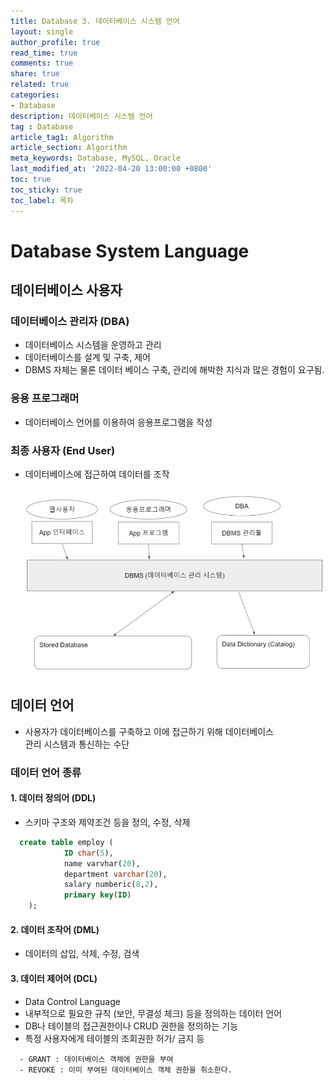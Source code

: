 ```yaml
---
title: Database 3. 데이터베이스 시스템 언어
layout: single
author_profile: true
read_time: true
comments: true
share: true
related: true
categories:
- Database
description: 데이터베이스 시스템 언어
tag : Database
article_tag1: Algorithm
article_section: Algorithm
meta_keywords: Database, MySQL, Oracle
last_modified_at: '2022-04-20 13:00:00 +0800'
toc: true
toc_sticky: true
toc_label: 목차
---
```


Database System Language
===========================

## 데이터베이스 사용자

### 데이터베이스 관리자 (DBA)

* 데이터베이스 시스템을 운영하고 관리
* 데이터베이스를 설계 및 구축, 제어
* DBMS 자체는 물론 데이터 베이스 구축, 관리에 해박한 지식과 많은 경험이 요구됨.

### 응용 프로그래머

* 데이터베이스 언어를 이용하여 응용프로그램을 작성

### 최종 사용자 (End User)

* 데이터베이스에 접근하여 데이터를 조작

![alt](/assets/images/post/Database/DBMS2.png)

## 데이터 언어

* 사용자가 데이터베이스를 구축하고 이에 접근하기 위해 데이터베이스   
  관리 시스템과 통신하는 수단

### 데이터 언어 종류
#### 1. 데이터 정의어 (DDL)
* 스키마 구조와 제약조건 등을 정의, 수정, 삭제

```SQL
  create table employ (
            ID char(5),
            name varvhar(20),
            department varchar(20),
            salary numberic(8,2),
            primary key(ID)
    );
```

#### 2. 데이터 조작어 (DML)
* 데이터의 삽입, 삭제, 수정, 검색

#### 3. 데이터 제어어 (DCL)
* Data Control Language
* 내부적으로 필요한 규칙 (보안, 무결성 체크) 등을 정의하는 데이터 언어
* DB나 테이블의 접근권한이나 CRUD 권한을 정의하는 기능
* 특정 사용자에게 테이블의 조회권한 허가/ 금지 등

```
  - GRANT : 데이터베이스 객체에 권한을 부여
  - REVOKE : 이미 부여된 데이터베이스 객체 권한을 취소한다.
```
